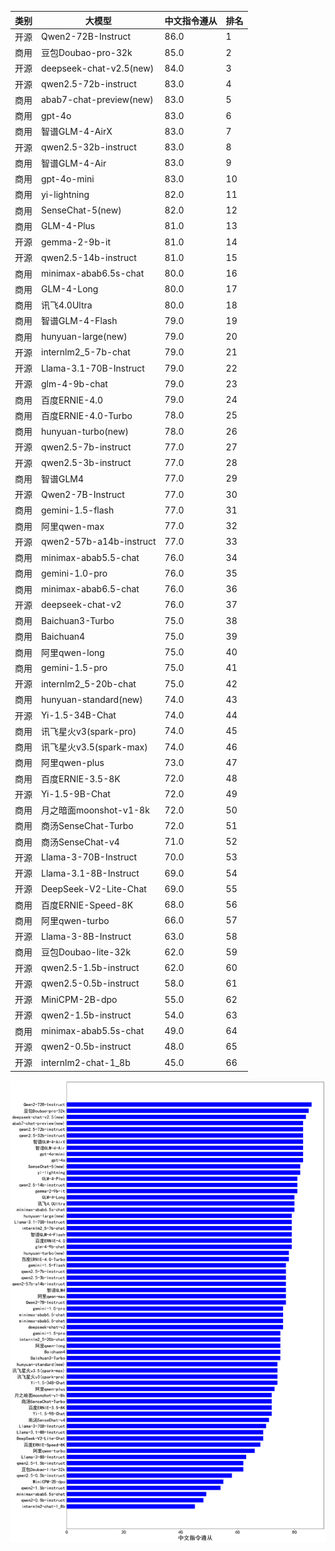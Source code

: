 
| 类别 | 大模型                         | 中文指令遵从 | 排名 |
|-----|------------------------------|---------|----|
|开源|Qwen2-72B-Instruct|86.0|1|
|商用|豆包Doubao-pro-32k|85.0|2|
|开源|deepseek-chat-v2.5(new)|84.0|3|
|开源|qwen2.5-72b-instruct|83.0|4|
|商用|abab7-chat-preview(new)|83.0|5|
|商用|gpt-4o|83.0|6|
|商用|智谱GLM-4-AirX|83.0|7|
|开源|qwen2.5-32b-instruct|83.0|8|
|商用|智谱GLM-4-Air|83.0|9|
|商用|gpt-4o-mini|83.0|10|
|商用|yi-lightning|82.0|11|
|商用|SenseChat-5(new)|82.0|12|
|商用|GLM-4-Plus|81.0|13|
|开源|gemma-2-9b-it|81.0|14|
|开源|qwen2.5-14b-instruct|81.0|15|
|商用|minimax-abab6.5s-chat|80.0|16|
|商用|GLM-4-Long|80.0|17|
|商用|讯飞4.0Ultra|80.0|18|
|商用|智谱GLM-4-Flash|79.0|19|
|商用|hunyuan-large(new)|79.0|20|
|开源|internlm2_5-7b-chat|79.0|21|
|开源|Llama-3.1-70B-Instruct|79.0|22|
|开源|glm-4-9b-chat|79.0|23|
|商用|百度ERNIE-4.0|79.0|24|
|商用|百度ERNIE-4.0-Turbo|78.0|25|
|商用|hunyuan-turbo(new)|78.0|26|
|开源|qwen2.5-7b-instruct|77.0|27|
|开源|qwen2.5-3b-instruct|77.0|28|
|商用|智谱GLM4|77.0|29|
|开源|Qwen2-7B-Instruct|77.0|30|
|商用|gemini-1.5-flash|77.0|31|
|商用|阿里qwen-max|77.0|32|
|开源|qwen2-57b-a14b-instruct|77.0|33|
|商用|minimax-abab5.5-chat|76.0|34|
|商用|gemini-1.0-pro|76.0|35|
|商用|minimax-abab6.5-chat|76.0|36|
|开源|deepseek-chat-v2|76.0|37|
|商用|Baichuan3-Turbo|75.0|38|
|商用|Baichuan4|75.0|39|
|商用|阿里qwen-long|75.0|40|
|商用|gemini-1.5-pro|75.0|41|
|开源|internlm2_5-20b-chat|75.0|42|
|商用|hunyuan-standard(new)|74.0|43|
|开源|Yi-1.5-34B-Chat|74.0|44|
|商用|讯飞星火v3(spark-pro)|74.0|45|
|商用|讯飞星火v3.5(spark-max)|74.0|46|
|商用|阿里qwen-plus|73.0|47|
|商用|百度ERNIE-3.5-8K|72.0|48|
|开源|Yi-1.5-9B-Chat|72.0|49|
|商用|月之暗面moonshot-v1-8k|72.0|50|
|商用|商汤SenseChat-Turbo|72.0|51|
|商用|商汤SenseChat-v4|71.0|52|
|开源|Llama-3-70B-Instruct|70.0|53|
|开源|Llama-3.1-8B-Instruct|69.0|54|
|开源|DeepSeek-V2-Lite-Chat|69.0|55|
|商用|百度ERNIE-Speed-8K|68.0|56|
|商用|阿里qwen-turbo|66.0|57|
|开源|Llama-3-8B-Instruct|63.0|58|
|商用|豆包Doubao-lite-32k|62.0|59|
|开源|qwen2.5-1.5b-instruct|62.0|60|
|开源|qwen2.5-0.5b-instruct|58.0|61|
|开源|MiniCPM-2B-dpo|55.0|62|
|开源|qwen2-1.5b-instruct|54.0|63|
|商用|minimax-abab5.5s-chat|49.0|64|
|开源|qwen2-0.5b-instruct|48.0|65|
|开源|internlm2-chat-1_8b|45.0|66|


![lin](../pic/ifrank.png)
